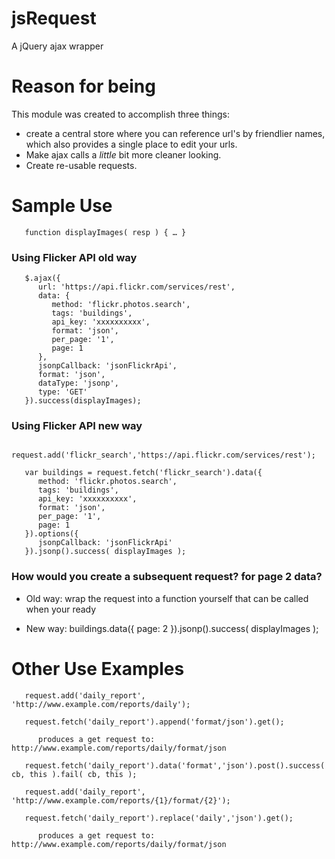 jsRequest
=========

A jQuery ajax wrapper

# Reason for being

This module was created to accomplish three things: 

- create a central store where you can reference url's by friendlier names, which also provides a single place to edit your urls.
- Make ajax calls a *little* bit more cleaner looking.
- Create re-usable requests.


# Sample Use

````
   function displayImages( resp ) { … }
````

### Using Flicker API old way

````
   $.ajax({
      url: 'https://api.flickr.com/services/rest',
      data: {
         method: 'flickr.photos.search',
         tags: 'buildings',
         api_key: 'xxxxxxxxxx',
         format: 'json',
         per_page: '1',
         page: 1
      },
      jsonpCallback: 'jsonFlickrApi',
      format: 'json',
      dataType: 'jsonp',
      type: 'GET'
   }).success(displayImages);
````


### Using Flicker API new way

````
   request.add('flickr_search','https://api.flickr.com/services/rest');

   var buildings = request.fetch('flickr_search').data({
      method: 'flickr.photos.search',
      tags: 'buildings',
      api_key: 'xxxxxxxxxx',
      format: 'json',
      per_page: '1',
      page: 1
   }).options({
      jsonpCallback: 'jsonFlickrApi'
   }).jsonp().success( displayImages );
````


### How would you create a subsequent request? for page 2 data?

   - Old way: wrap the request into a function yourself that can be called when your ready

   - New way: buildings.data({ page: 2 }).jsonp().success( displayImages );


# Other Use Examples

````
   request.add('daily_report', 'http://www.example.com/reports/daily');

   request.fetch('daily_report').append('format/json').get();

      produces a get request to: http://www.example.com/reports/daily/format/json

   request.fetch('daily_report').data('format','json').post().success( cb, this ).fail( cb, this );
````

````
   request.add('daily_report', 'http://www.example.com/reports/{1}/format/{2}');

   request.fetch('daily_report').replace('daily','json').get();

      produces a get request to: http://www.example.com/reports/daily/format/json
````
